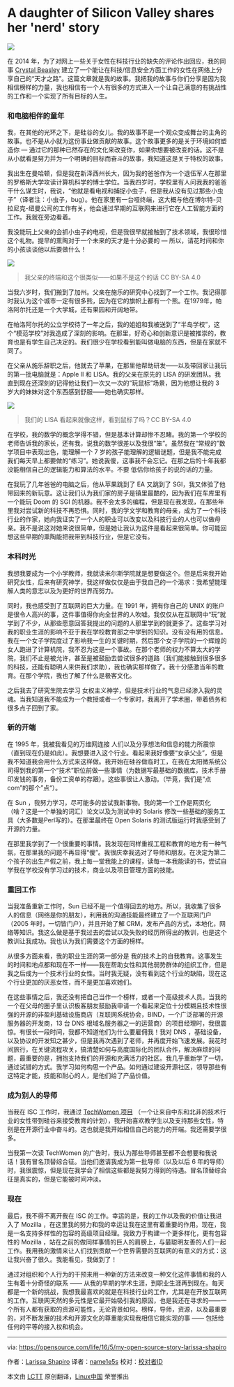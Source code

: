 A daughter of Silicon Valley shares her 'nerd' story
=======================================================

![](https://opensource.com/sites/default/files/styles/image-full-size/public/images/life/myopensourcestory.png?itok=6TXlAkFi)

在 2014 年，为了对网上一些关于女性在科技行业的缺失的评论作出回应，我的同事 [Crystal Beasley][1]  建立了一个能让在科技/信息安全方面工作的女性在网络上分享自己的“天才之路”。这篇文章就是我的故事。我把我的故事与你们分享是因为我相信榜样的力量，我也相信有一个人有很多的方式进入一个让自己满意的有挑战性的工作和一个实现了所有目标的人生。

### 和电脑相伴的童年

我，在其他的光环之下，是硅谷的女儿。我的故事不是一个观众变成舞台的主角的故事。也不是从小就为这份事业做贡献的故事。这个故事更多的是关于环境如何塑造你 — 通过它的那种已然存在的文化来改变你，如果你想要被改变的话。这不是从小就看是努力并为一个明确的目标而奋斗的故事，我知道这是关于特权的故事。

我出生在曼哈顿，但是我在新泽西州长大，因为我的爸爸作为一个退伍军人在那里的罗格斯大学攻读计算机科学的博士学位。当我四岁时，学校里有人问我我的爸爸干什么谋生时，我说，“他就是看电视和捕捉小虫子，但是我从没有见过那些小虫子”（译者注：小虫子，bug）。他在家里有一台哑终端，这大概与他在博尔特-贝拉尼克-纽曼公司的工作有关，他会通过早期的互联网来进行它在人工智能方面的工作。我就在旁边看着。

我没能玩上父亲的会抓小虫子的电视，但是我很早就接触到了技术领域，我很珍惜这个礼物。提早的熏陶对于一个未来的天才是十分必要的 — 所以，请花时间和你的小孩谈谈他以后要做什么！

![](https://opensource.com/sites/default/files/resize/moss-520x433.png)

>我父亲的终端和这个很类似——如果不是这个的话 CC BY-SA 4.0

当我六岁时，我们搬到了加州。父亲在施乐的研究中心找到了一个工作。我记得那时我认为这个城市一定有很多熊，因为在它的旗帜上都有一个熊。在1979年，帕洛阿尔托还是一个大学城，还有果园和开阔地带。

在帕洛阿尔托的公立学校待了一年之后，我的姐姐和我被送到了“半岛学校”，这个“模范学校”对我造成了深刻的影响。在那里，好奇心和创新意识是被推崇的，教育也是有学生自己决定的。我们很少在学校看到能叫做电脑的东西，但是在家就不同了。

在父亲从施乐辞职之后，他就去了苹果，在那里他帮助研发——以及带回家让我玩的第一批电脑就是：Apple II 和 LISA。我的父亲在原先的 LISA 的研发团队。我直到现在还深刻的记得他让我们一次又一次的“玩鼠标”场景，因为他想让我的 3 岁大的妹妹对这个东西感到舒服——她也确实那样。

![](https://opensource.com/sites/default/files/resize/600px-apple_lisa-520x520.jpg)

>我们的 LISA 看起来就像这样，看到鼠标了吗？CC BY-SA 4.0

在学校，我的数学的概念学得不错，但是基本计算却惨不忍睹。我的第一个学校的老师告诉我的家长，还有我，说我的数学很差以及我很“笨”。虽然我在“常规的”数学项目中表现出色，能理解一个 7 岁的孩子能理解的逻辑谜题，但是我不能完成我们每天早上都要做的“练习”。她说我傻，这事我不会忘记。在那之后的十年我都没能相信自己的逻辑能力和算法的水平。不要 低估你给孩子的说的话的力量。

在我玩了几年爸爸的电脑之后，他从苹果跳到了 EA 又跳到了 SGI，我又体验了他带回来的新玩意。这让我们认为我们家的房子是镇里最酷的，因为我们在车库里有一个能玩 Doom 的 SGI 的机器。我不会太多的编程，但是现在我发现，在那些年里我对尝试新的科技不再恐惧。同时，我的学文学和教育的母亲，成为了一个科技行业的作家，她向我证实了一个人的职业可以改变以及科技行业的人也可以做母亲。我不是说这对她来说很简单，但是她让我认为这件是看起来很简单。你可能回想这些早期的熏陶能把我带到科技行业，但是它没有。

### 本科时光

我想我要成为一个小学教师，我就读米尔斯学院就是想要做这个。但是后来我开始研究女性，后来有研究神学，我这样做仅仅是由于我自己的一个渴求：我希望能理解人类的意志以及为更好的世界而努力。

同时，我也感受到了互联网的巨大力量。在 1991 年，拥有你自己的 UNIX 的账户是很令人高兴的事，这件事值得你向全世界的人吹嘘。我仅仅从在互联网中“玩”就学到了不少，从那些愿意回答我提出的问题的人那里学到的就更多了。这些学习对我的职业生涯的影响不亚于我在学校教育部之中学到的知识。没有没有用的信息。我在一个女子学院度过了影响我一生的关键时期，然后那个女子学院的一个辉煌的女人跑进了计算机院，我不忍为这是一个事故。在那个老师的权力不算太大的学院，我们不止是被允许，甚至是被鼓励去尝试很多的道路（我们能接触到很多很多的科技，还能有聪明人来供我们求助），我也确实那样做了。我十分感激当年的教育。在那个学院，我也了解了什么是极客文化。

之后我去了研究生院去学习 女权主义神学，但是技术行业的气息已经渗入我的灵魂。当我知道我不能成为一个教授或者一个专家时，我离开了学术圈，带着债务和很多点子回到了家。

### 新的开端

在 1995 年，我被我看见的万维网连接 人们以及分享想法和信息的能力所震惊（直到现在仍是如此）。我想要进入这个行业。看起来我好像要“女承父业”，但是我不知道我会用什么方式来这样做。我开始在硅谷做临时工，在我在太阳微系统公司得到我的第一个“技术”职位前做一些事情（为数据写最基础的数据库，技术手册印发钱的事务，备份工资单的存跟）。这些事很让人激动。（毕竟，我们是“点 com”的那个”点“）。

在 Sun ，我努力学习，尽可能多的尝试我新事物。我的第一个工作是网页化（啥？这是一个单独的词汇）论文以及为测试中的 Solaris 修改一些基础的服务工具（大多数是Perl写的）。在那里最终在 Open Solaris 的测试版运行时我感受到了开源的力量。

在那里我学到了一个很重要的事情。我发现在同样重视工程和教育的地方有一种气氛，在那里我的问题不再显得“傻”。我很庆幸我选对了导师和朋友。在决定为第二个孩子的出生产假之前，我上每一堂我能上的课程，读每一本我能读的书，尝试自学我在学校没有学习过的技术，商业以及项目管理方面的技能。

### 重回工作

当我准备重新工作时，Sun 已经不是一个值得回去的地方。所以，我收集了很多人的信息（网络是你的朋友），利用我的沟通技能最终建立了一个互联网门户（2005 年时，一切皆门户），并且开始了解 CRM，发布产品的方式，本地化，网络等知识。我这么做是基于我过去的尝试以及失败的经历所得出的教训，也是这个教训让我成功。我也认为我们需要这个方面的榜样。

从很多方面来看，我的职业生涯的第一部分是 我的技术上的自我教育。这事发生的时间和地点都和现在不一样——我在帮助女性和其他弱势群体的组织工作，但是我之后成为一个技术行业的女性。当时我无疑，没有看到这个行业的缺陷，现在这个行业更加的厌恶女性，而不是更加喜欢她们。

在这些事情之后，我还没有把自己当作一个榜样，或者一个高级技术人员。当我的一个在父母的圈子里认识极客朋友鼓励我申请一个看起来定位十分模糊且技术性很强的开源的非盈利基础设施商店（互联网系统协会，BIND，一个广泛部署的开源服务器的开发商，13 台 DNS 根域名服务器之一的运营商）的项目经理时，我很震惊。有很长一段时间，我都不知道他们为什么要雇佣我！我对 DNS ，基础设备，以及协议的开发知之甚少，但是我再次遇到了老师，并再度开始飞速发展。我花时间旅行，在关键流程攻关，搞清楚如何与高度国际化的团队合作，解决麻烦的问题，最重要的是，拥抱支持我们的开源和充满活力的社区。我几乎重新学了一切，通过试错的方式。我学习如何构思一个产品。如何通过建设开源社区，领导那些有这特定才能，技能和耐心的人，是他们给了产品价值。

### 成为别人的导师

当我在 ISC 工作时，我通过 [TechWomen 项目][2] （一个让来自中东和北非的技术行业的女性带到硅谷来接受教育的计划），我开始喜欢教学生以及支持那些女性，特别是在开源行业中奋斗的。这也就是我开始相信自己的能力的开端。我还需要学很多。

当我第一次读 TechWomen 的广告时，我认为那些导师甚至都不会想要和我说话！我有冒名顶替综合征。当他们邀请我成为第一批导师（以及以后 6 年的导师）时，我很震惊，但是现在我学会了相信这些都是我努力得到的待遇。冒名顶替综合征是真实的，但是它能被时间冲淡。

### 现在

最后，我不得不离开我在 ISC 的工作。幸运的是，我的工作以及我的价值让我进入了 Mozilla ，在这里我的努力和我的幸运让我在这里有着重要的作用。现在，我是一名支持多样性的包容的高级项目经理。我致力于构建一个更多样化，更有包容性的  Mozilla ，站在之前的做同样事情的巨人的肩膀上，与最聪明友善的人们一起工作。我用我的激情来让人们找到贡献一个世界需要的互联网的有意义的方式：这让我兴奋了很久。我能看见，我做到了！

通过对组织和个人行为的干预来用一种新的方法来改变一种文化这件事情和我的人生有着十分奇怪的联系 —— 从我的早期的学术生涯，到职业生涯再到现在。每天都是一个新的挑战，我想我最喜欢的就是在科技行业的工作，尤其是在开放互联网的工作。互联网天然的多元性是它最开始吸引我的原因，也是我还在寻求的——一个所有人都有获取的资源可能性，无论背景如何。榜样，导师，资源，以及最重要的，对不断发展的技术和开源文化的尊重能实现我相信它能实现的事 —— 包括给任何的平等的接入权和机会。

--------------------------------------------------------------------------------

via: https://opensource.com/life/16/5/my-open-source-story-larissa-shapiro

作者：[Larissa Shapiro][a]
译者：[name1e5s](https://github.com/name1e5s)
校对：[校对者ID](https://github.com/校对者ID)

本文由 [LCTT](https://github.com/LCTT/TranslateProject) 原创翻译，[Linux中国](https://linux.cn/) 荣誉推出

[a]: https://opensource.com/users/larissa-shapiro 
[1]: http://skinnywhitegirl.com/blog/my-nerd-story/1101/
[2]: https://www.techwomen.org/mentorship/why-i-keep-coming-back-to-mentor-with-techwomen
